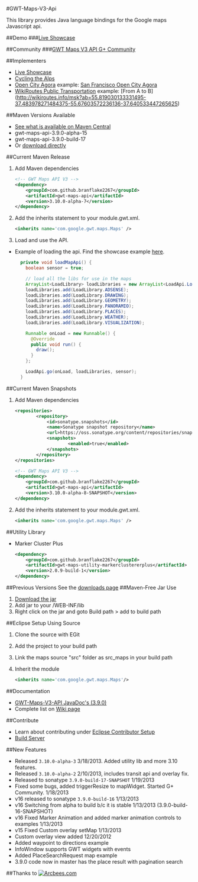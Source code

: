 #GWT-Maps-V3-Api

This library provides Java language bindings for the Google maps Javascript api. 

##Demo
###[Live Showcase](http://gonevertical-apis.appspot.com/)

##Community
###[GWT Maps V3 API G+ Community](https://plus.google.com/communities/105780740892495987648)

##Implementers
* [Live Showcase](http://gonevertical-apis.appspot.com)
* [Cycling the Alps](http://www.cyclingthealps.com)
* [Open City Agora](http://opencityagora.appspot.com/) example: [San Francisco Open City Agora](http://sf.opencityagora.appspot.com/Agora.html)
* [WikiRoutes Public Transportation](http://wikiroutes.info/en/) example: [From A to B] (http://wikiroutes.info/msk?ab=55.819030133331495-37.483978271484375-55.67603572236136-37.640533447265625)

##Maven Versions Available
* [See what is available on Maven Central](http://search.maven.org/#search%7Cga%7C1%7Ccom.github.branflake2267)
* gwt-maps-api-3.9.0-alpha-15
* gwt-maps-api-3.9.0-build-17
* Or [download directly](https://github.com/branflake2267/GWT-Maps-V3-Api/wiki/Direct-API-Jar-Downloads)

##Current Maven Release	
1. Add Maven dependencies

	```xml
	<!-- GWT Maps API V3 -->
	<dependency>
		<groupId>com.github.branflake2267</groupId>
		<artifactId>gwt-maps-api</artifactId>
		<version>3.10.0-alpha-7</version>
	</dependency>
	
2. Add the inherits statement to your module.gwt.xml.	
	```xml
	<inherits name='com.google.gwt.maps.Maps' />
	```
3. Load and use the API.

* Example of loading the api. Find the showcase example [here](https://github.com/branflake2267/GWT-Maps-V3-Api/blob/master/gwt-maps-showcase/src/main/java/com/google/gwt/maps/testing/client/Showcase.java#L78).
	```java
	  private void loadMapApi() {
	    boolean sensor = true;
	
	    // load all the libs for use in the maps
	    ArrayList<LoadLibrary> loadLibraries = new ArrayList<LoadApi.LoadLibrary>();
	    loadLibraries.add(LoadLibrary.ADSENSE);
	    loadLibraries.add(LoadLibrary.DRAWING);
	    loadLibraries.add(LoadLibrary.GEOMETRY);
	    loadLibraries.add(LoadLibrary.PANORAMIO);
	    loadLibraries.add(LoadLibrary.PLACES);
	    loadLibraries.add(LoadLibrary.WEATHER);
	    loadLibraries.add(LoadLibrary.VISUALIZATION);
	
	    Runnable onLoad = new Runnable() {
	      @Override
	      public void run() {
	        draw();
	      }
	    };
	
	    LoadApi.go(onLoad, loadLibraries, sensor);
	  }
	```

##Current Maven Snapshots
1. Add Maven dependencies	
	```xml
	<repositories>
    		<repository>
        		<id>sonatype.snapshots</id>
        		<name>Sonatype snapshot repository</name>
        		<url>https://oss.sonatype.org/content/repositories/snapshots/</url>
        		<snapshots>
            			<enabled>true</enabled>
        		</snapshots>
    		</repository>
	</repositories>

	<!-- GWT Maps API V3 -->
	<dependency>
		<groupId>com.github.branflake2267</groupId>
		<artifactId>gwt-maps-api</artifactId>
		<version>3.10.0-alpha-8-SNAPSHOT</version>
	</dependency>
	```
	
2. Add the inherits statement to your module.gwt.xml.	
	```xml
	<inherits name='com.google.gwt.maps.Maps' />
	```

##Utility Library


* Marker Cluster Plus

    ```xml
    <dependency>
        <groupId>com.github.branflake2267</groupId>
        <artifactId>gwt-maps-utility-markerclustererplus</artifactId>
        <version>2.0.9-build-1</version>
    </dependency>
    ```

##Previous Versions
See the [downloads page](https://github.com/branflake2267/GWT-Maps-V3-Api/wiki/Direct-API-Jar-Downloads)
##Maven-Free Jar Use
1. [Download the jar](https://github.com/branflake2267/GWT-Maps-V3-Api/wiki/Direct-API-Jar-Downloads)
2. Add jar to your /WEB-INF/lib
3. Right click on the jar and goto Build path > add to build path

##Eclipse Setup Using Source
1. Clone the source with EGit
2. Add the project to your build path
3. Link the maps source "src" folder as src_maps in your build path
4. Inherit the module
	
	```xml
	<inherits name='com.google.gwt.maps.Maps'/>
	```

##Documentation
* [GWT-Maps-V3-API JavaDoc's (3.9.0)](http://branflake2267.github.com/GWT-Maps-V3-Api/javadoc/3.9.0-build-17/)
* Complete list on [Wiki page](https://github.com/branflake2267/GWT-Maps-V3-Api/wiki)

##Contribute
* Learn about contributing under [Eclipse Contributor Setup](https://github.com/branflake2267/GWT-Maps-V3-Api/wiki/Eclipse-Contributor-Setup)
* [Build Server](http://teamcity.gonevertical.org/)

##New Features
* Released `3.10.0-alpha-3` 3/18/2013. Added utility lib and more 3.10 features. 
* Released `3.10.0-alpha-2` 2/10/2013, includes transit api and overlay fix.
* Released to sonatype `3.9.0-build-17-SNAPSHOT` 1/19/2013
* Fixed some bugs, added triggerResize to mapWidget. Started G+ Community. 1/18/2013
* v16 released to sonatype `3.9.0-build-16` 1/13/2013
* v16 Switching from alpha to build b/c it is stable 1/13/2013 (3.9.0-build-16-SNAPSHOT)
* v16 Fixed Marker Animation and added marker animation controls to examples 1/13/2013
* v15 Fixed Custom overlay setMap 1/13/2013
* Custom overlay view added 12/20/2012
* Added waypoint to directions example
* InfoWindow supports GWT widgets with events
* Added PlaceSearchRequest map example
* 3.9.0 code now in master has the place result with pagination search

##Thanks to
[![Arcbees.com](http://arcbees-ads.appspot.com/images/1.png)](http://arcbees.com)
